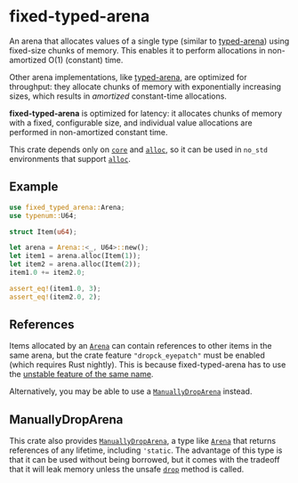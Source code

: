 fixed-typed-arena
=================

An arena that allocates values of a single type (similar to [typed-arena])
using fixed-size chunks of memory. This enables it to perform allocations
in non-amortized O(1) (constant) time.

Other arena implementations, like [typed-arena], are optimized for
throughput: they allocate chunks of memory with exponentially increasing
sizes, which results in *amortized* constant-time allocations.

[typed-arena]: https://docs.rs/typed-arena

**fixed-typed-arena** is optimized for latency: it allocates chunks of
memory with a fixed, configurable size, and individual value allocations
are performed in non-amortized constant time.

This crate depends only on [`core`] and [`alloc`], so it can be used in
`no_std` environments that support [`alloc`].

[`core`]: https://doc.rust-lang.org/core/
[`alloc`]: https://doc.rust-lang.org/alloc/

Example
-------

```rust
use fixed_typed_arena::Arena;
use typenum::U64;

struct Item(u64);

let arena = Arena::<_, U64>::new();
let item1 = arena.alloc(Item(1));
let item2 = arena.alloc(Item(2));
item1.0 += item2.0;

assert_eq!(item1.0, 3);
assert_eq!(item2.0, 2);
```

References
----------

Items allocated by an [`Arena`] can contain references to other items in
the same arena, but the crate feature `"dropck_eyepatch"` must be enabled
(which requires Rust nightly). This is because fixed-typed-arena has to use
the [unstable feature of the same name][dropck_eyepatch].

[dropck_eyepatch]: https://github.com/rust-lang/rust/issues/34761

Alternatively, you may be able to use a [`ManuallyDropArena`] instead.

ManuallyDropArena
-----------------

This crate also provides [`ManuallyDropArena`], a type like [`Arena`] that
returns references of any lifetime, including `'static`. The advantage of
this type is that it can be used without being borrowed, but it comes with
the tradeoff that it will leak memory unless the unsafe [`drop`] method is
called.

[`Arena`]: https://docs.rs/fixed-typed-arena/latest/fixed_typed_arena/type.Arena.html
[`ManuallyDropArena`]: https://docs.rs/fixed-typed-arena/latest/fixed_typed_arena/type.ManuallyDropArena.html
[`drop`]: https://docs.rs/fixed-typed-arena/latest/fixed_typed_arena/type.StaticArena.html#method.drop
